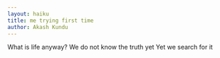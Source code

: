 ```yaml
---
layout: haiku
title: me trying first time
author: Akash Kundu
---
```


What is life anyway?
We do not know the truth yet
Yet we search for it